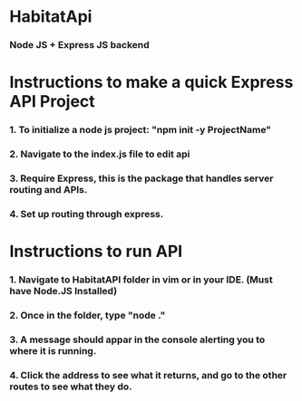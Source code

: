 # HabitatApi
### Node JS + Express JS backend  
  
# Instructions to make a quick Express API Project  
### 1. To initialize a node js project: "npm init -y ProjectName"  
### 2. Navigate to the index.js file to edit api
### 3. Require Express, this is the package that handles server routing and APIs.
### 4. Set up routing through express.

# Instructions to run API
### 1. Navigate to HabitatAPI folder in vim or in your IDE. (Must have Node.JS Installed)
### 2. Once in the folder, type "node ."
### 3. A message should appar in the console alerting you to where it is running.
### 4. Click the address to see what it returns, and go to the other routes to see what they do.
